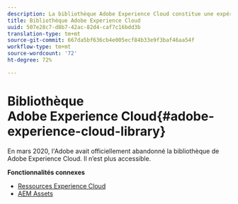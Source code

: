 ```yaml
---
description: La bibliothèque Adobe Experience Cloud constitue une expérience universelle et centralisée permettant de stocker, de rechercher et de sélectionner des ressources dans les solutions Adobe Experience Cloud.
title: Bibliothèque Adobe Experience Cloud
uuid: 507e28c7-d8b7-42ac-82d4-caf7c16bdd3b
translation-type: tm+mt
source-git-commit: 667da5bf636cb4e005ecf84b33e9f3baf46aa54f
workflow-type: tm+mt
source-wordcount: '72'
ht-degree: 72%

---
```



# Bibliothèque Adobe Experience Cloud{#adobe-experience-cloud-library}

En mars 2020, l&#39;Adobe avait officiellement abandonné la bibliothèque de Adobe Experience Cloud. Il n’est plus accessible.

**Fonctionnalités connexes**

* [Ressources Experience Cloud](https://docs.adobe.com/content/help/fr-FR/core-services/interface/assets/experience-cloud-assets.html)
* [AEM Assets](https://docs.adobe.com/content/help/fr/experience-manager-cloud-service/assets/home.html)
